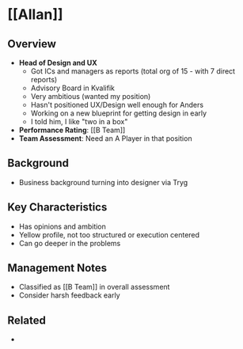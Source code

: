 # [[Allan]]

## Overview
- **Head of Design and UX**
  - Got ICs and managers as reports (total org of 15 - with 7 direct reports)
  - Advisory Board in Kvalifik
  - Very ambitious (wanted my position)
  - Hasn't positioned UX/Design well enough for Anders
  - Working on a new blueprint for getting design in early
  - I told him, I like "two in a box"
- **Performance Rating**: [[B Team]]
- **Team Assessment**: Need an A Player in that position

## Background
- Business background turning into designer via Tryg

## Key Characteristics
- Has opinions and ambition
- Yellow profile, not too structured or execution centered
- Can go deeper in the problems

## Management Notes
- Classified as [[B Team]] in overall assessment
- Consider harsh feedback early

## Related
- 
